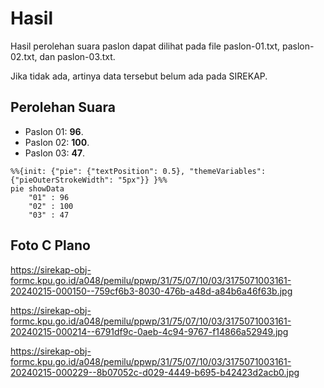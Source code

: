 # Hasil

Hasil perolehan suara paslon dapat dilihat pada file paslon-01.txt, paslon-02.txt, dan paslon-03.txt.

Jika tidak ada, artinya data tersebut belum ada pada SIREKAP.

## Perolehan Suara

 * Paslon 01: **96**.
 * Paslon 02: **100**.
 * Paslon 03: **47**.

```mermaid
%%{init: {"pie": {"textPosition": 0.5}, "themeVariables": {"pieOuterStrokeWidth": "5px"}} }%%
pie showData
    "01" : 96
    "02" : 100
    "03" : 47
```
## Foto C Plano

https://sirekap-obj-formc.kpu.go.id/a048/pemilu/ppwp/31/75/07/10/03/3175071003161-20240215-000150--759cf6b3-8030-476b-a48d-a84b6a46f63b.jpg

https://sirekap-obj-formc.kpu.go.id/a048/pemilu/ppwp/31/75/07/10/03/3175071003161-20240215-000214--6791df9c-0aeb-4c94-9767-f14866a52949.jpg

https://sirekap-obj-formc.kpu.go.id/a048/pemilu/ppwp/31/75/07/10/03/3175071003161-20240215-000229--8b07052c-d029-4449-b695-b42423d2acb0.jpg
